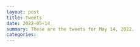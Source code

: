 ```yaml
---
layout: post
title: Tweets
date: 2022-05-14
summary: These are the tweets for May 14, 2022.
categories:
---
```


